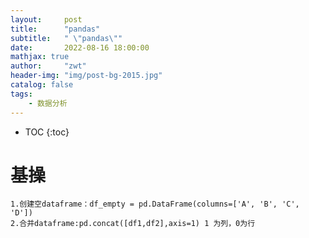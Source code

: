 ```yaml
---
layout:     post
title:      "pandas"
subtitle:   " \"pandas\""
date:       2022-08-16 18:00:00
mathjax: true
author:     "zwt"
header-img: "img/post-bg-2015.jpg"
catalog: false
tags:
    - 数据分析
---
```

* TOC
{:toc}
# 基操

```
1.创建空dataframe：df_empty = pd.DataFrame(columns=['A', 'B', 'C', 'D'])
2.合并dataframe:pd.concat([df1,df2],axis=1) 1 为列，0为行
```